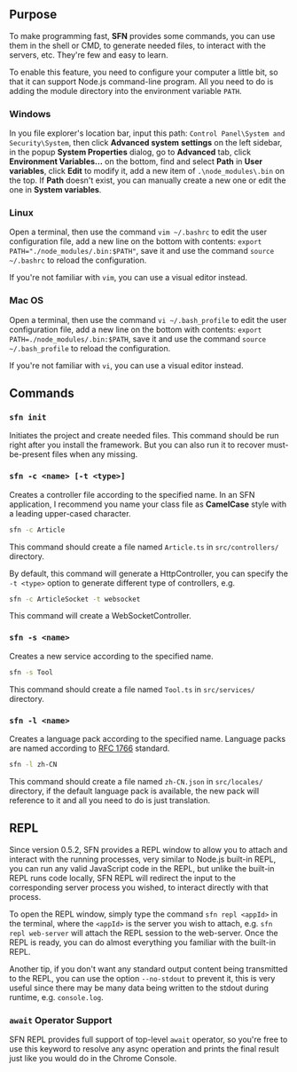 <!-- title: CLI & REPL; order: 7 -->
## Purpose

To make programming fast, **SFN** provides some commands, you can use them in
the shell or CMD, to generate needed files, to interact with the servers, etc.
They're few and easy to learn.

To enable this feature, you need to configure your computer a little bit, so
that it can support Node.js command-line program. All you need to do is adding
the module directory into the environment variable `PATH`.

### Windows

In you file explorer's location bar, input this path: 
`Control Panel\System and Security\System`, then click **Advanced system** 
**settings** on the left sidebar, in the popup **System Properties** dialog, 
go to **Advanced** tab, click **Environment Variables...** on the bottom, find
and select **Path** in **User variables**, click **Edit** to modify it, add a 
new item of `.\node_modules\.bin` on the top. If **Path** doesn't exist, you 
can manually create a new one or edit the one in **System variables**.

### Linux

Open a terminal, then use the command `vim ~/.bashrc` to edit
the user configuration file, add a new line on the bottom with contents: 
`export PATH="./node_modules/.bin:$PATH"`, save it and use the command 
`source ~/.bashrc` to reload the configuration.

If you're not familiar with `vim`, you can use a visual editor instead.

### Mac OS

Open a terminal, then use the command `vi ~/.bash_profile` to edit
the user configuration file, add a new line on the bottom with contents: 
`export PATH=./node_modules/.bin:$PATH`, save it and use the command 
`source ~/.bash_profile` to reload the configuration.

If you're not familiar with `vi`, you can use a visual editor instead.

## Commands

### `sfn init`

Initiates the project and create needed files. This command should be run right
after you install the framework. But you can also run it to recover
must-be-present files when any missing.

### `sfn -c <name> [-t <type>]`

Creates a controller file according to the specified name. In an SFN application,
I recommend you name your class file as **CamelCase** style with a leading
upper-cased character.

```sh
sfn -c Article
```

This command should create a file named `Article.ts` in `src/controllers/` 
directory.

By default, this command will generate a HttpController, you can specify the 
`-t <type>` option to generate different type of controllers, e.g.

```sh
sfn -c ArticleSocket -t websocket
```

This command will create a WebSocketController.

### `sfn -s <name>`

Creates a new service according to the specified name.
```sh
sfn -s Tool
```

This command should create a file named `Tool.ts` in `src/services/` directory.

### `sfn -l <name>`

Creates a language pack according to the specified name. Language packs are 
named according to [RFC 1766](https://www.ietf.org/rfc/rfc1766.txt) standard.

```sh
sfn -l zh-CN
```

This command should create a file named `zh-CN.json` in `src/locales/` directory,
if the default language pack is available, the new pack will reference to it and
all you need to do is just translation.

## REPL

Since version 0.5.2, SFN provides a REPL window to allow you to attach and
interact with the running processes, very similar to Node.js built-in REPL, you 
can run any valid JavaScript code in the REPL, but unlike the built-in REPL runs
code locally, SFN REPL will redirect the input to the corresponding
server process you wished, to interact directly with that process.

To open the REPL window, simply type the command `sfn repl <appId>` in the
terminal, where the `<appId>` is the server you wish to attach, e.g. 
`sfn repl web-server` will attach the REPL session to the web-server. Once
the REPL is ready, you can do almost everything you familiar with the built-in
REPL.

Another tip, if you don't want any standard output content being transmitted to
the REPL, you can use the option `--no-stdout` to prevent it, this is very
useful since there may be many data being written to the stdout during runtime,
e.g. `console.log`.

### `await` Operator Support

SFN REPL provides full support of top-level `await` operator, so you're free
to use this keyword to resolve any async operation and prints the final result
just like you would do in the Chrome Console.
